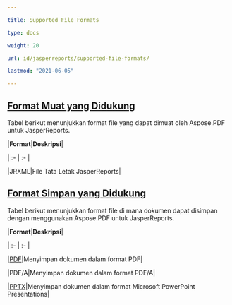 ```yaml
---

title: Supported File Formats 

type: docs

weight: 20

url: id/jasperreports/supported-file-formats/

lastmod: "2021-06-05"

---
```


## <ins>**Format Muat yang Didukung**

Tabel berikut menunjukkan format file yang dapat dimuat oleh Aspose.PDF untuk JasperReports.

|**Format**|**Deskripsi**|

| :- | :- |

|JRXML|File Tata Letak JasperReports|

## <ins>**Format Simpan yang Didukung**

Tabel berikut menunjukkan format file di mana dokumen dapat disimpan dengan menggunakan Aspose.PDF untuk JasperReports.

|**Format**|**Deskripsi**|

| :- | :- |

|[PDF](https://docs.fileformat.com/view/pdf/)|Menyimpan dokumen dalam format PDF|

|PDF/A|Menyimpan dokumen dalam format PDF/A|

|[PPTX](https://docs.fileformat.com/presentation/pptx/)|Menyimpan dokumen dalam format Microsoft PowerPoint Presentations|